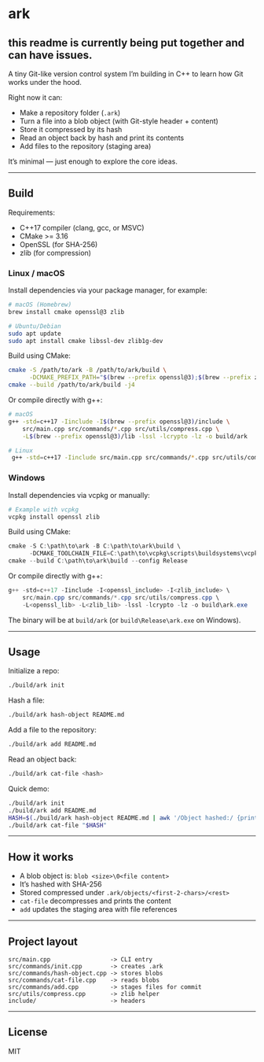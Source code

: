 # ark

## this readme is currently being put together and can have issues.

A tiny Git-like version control system I’m building in C++ to learn how Git works under the hood.

Right now it can:

* Make a repository folder (`.ark`)
* Turn a file into a blob object (with Git-style header + content)
* Store it compressed by its hash
* Read an object back by hash and print its contents
* Add files to the repository (staging area)

It’s minimal — just enough to explore the core ideas.

---

## Build

Requirements:

* C++17 compiler (clang, gcc, or MSVC)
* CMake >= 3.16
* OpenSSL (for SHA-256)
* zlib (for compression)

### Linux / macOS

Install dependencies via your package manager, for example:

```bash
# macOS (Homebrew)
brew install cmake openssl@3 zlib

# Ubuntu/Debian
sudo apt update
sudo apt install cmake libssl-dev zlib1g-dev
```

Build using CMake:

```bash
cmake -S /path/to/ark -B /path/to/ark/build \
      -DCMAKE_PREFIX_PATH="$(brew --prefix openssl@3);$(brew --prefix zlib)"
cmake --build /path/to/ark/build -j4
```

Or compile directly with g++:

```bash
# macOS
g++ -std=c++17 -Iinclude -I$(brew --prefix openssl@3)/include \
    src/main.cpp src/commands/*.cpp src/utils/compress.cpp \
    -L$(brew --prefix openssl@3)/lib -lssl -lcrypto -lz -o build/ark

# Linux
 g++ -std=c++17 -Iinclude src/main.cpp src/commands/*.cpp src/utils/compress.cpp -lssl -lcrypto -lz -o build/ark
```

### Windows

Install dependencies via vcpkg or manually:

```powershell
# Example with vcpkg
vcpkg install openssl zlib
```

Build using CMake:

```powershell
cmake -S C:\path\to\ark -B C:\path\to\ark\build \
      -DCMAKE_TOOLCHAIN_FILE=C:\path\to\vcpkg\scripts\buildsystems\vcpkg.cmake
cmake --build C:\path\to\ark\build --config Release
```

Or compile directly with g++:

```powershell
g++ -std=c++17 -Iinclude -I<openssl_include> -I<zlib_include> \
    src/main.cpp src/commands/*.cpp src/utils/compress.cpp \
    -L<openssl_lib> -L<zlib_lib> -lssl -lcrypto -lz -o build\ark.exe
```

The binary will be at `build/ark` (or `build\Release\ark.exe` on Windows).

---

## Usage

Initialize a repo:

```bash
./build/ark init
```

Hash a file:

```bash
./build/ark hash-object README.md
```

Add a file to the repository:

```bash
./build/ark add README.md
```

Read an object back:

```bash
./build/ark cat-file <hash>
```

Quick demo:

```bash
./build/ark init
./build/ark add README.md
HASH=$(./build/ark hash-object README.md | awk '/Object hashed:/ {print $3}')
./build/ark cat-file "$HASH"
```

---

## How it works

* A blob object is: `blob <size>\0<file content>`
* It’s hashed with SHA-256
* Stored compressed under `.ark/objects/<first-2-chars>/<rest>`
* `cat-file` decompresses and prints the content
* `add` updates the staging area with file references

---

## Project layout

```
src/main.cpp                 -> CLI entry
src/commands/init.cpp        -> creates .ark
src/commands/hash-object.cpp -> stores blobs
src/commands/cat-file.cpp    -> reads blobs
src/commands/add.cpp         -> stages files for commit
src/utils/compress.cpp       -> zlib helper
include/                     -> headers
```

---

## License

MIT
